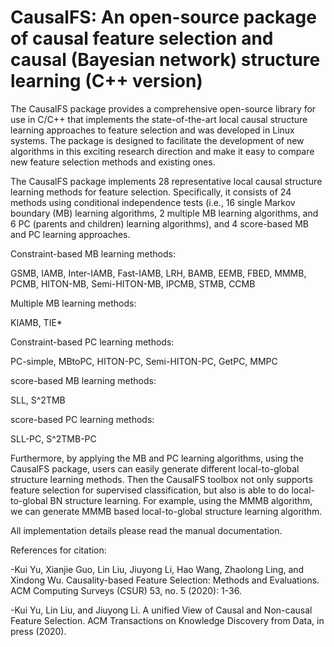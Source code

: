 # CausalFS: An open-source package of causal feature selection and causal (Bayesian network) structure learning (C++ version)

The CausalFS package provides a comprehensive open-source library for use in C/C++ that implements the state-of-the-art local causal structure learning approaches to feature selection and was developed in Linux systems. The package is designed to facilitate the development of new algorithms in this exciting research direction and make it easy to compare new feature selection methods and existing ones.

The CausalFS package implements 28 representative local causal structure learning methods for feature selection. Specifically, it consists of 24 methods using conditional independence tests (i.e., 16 single Markov boundary (MB) learning algorithms, 2 multiple MB learning algorithms, and 6 PC (parents and children) learning algorithms), and 4 score-based MB and PC learning approaches. 

Constraint-based MB learning methods:

GSMB, IAMB, Inter-IAMB, Fast-IAMB, LRH, BAMB, EEMB, FBED,
MMMB, PCMB, HITON-MB, Semi-HITON-MB, IPCMB, STMB, CCMB

Multiple MB learning methods:

KIAMB, TIE*

Constraint-based PC learning methods:

PC-simple, MBtoPC, HITON-PC, Semi-HITON-PC, GetPC, MMPC

score-based MB learning methods:

SLL, S^2TMB

score-based PC learning methods:

SLL-PC, S^2TMB-PC

Furthermore, by applying the MB and PC learning algorithms, using the CausalFS package, users can easily generate different local-to-global structure learning methods. Then the CausalFS toolbox not only supports feature selection for supervised classification, but also is able to do local-to-global BN structure learning. For example, using the MMMB algorithm, we can generate MMMB based local-to-global structure learning algorithm. 

All implementation details please read the manual documentation. 


References for citation:

-Kui Yu, Xianjie Guo, Lin Liu, Jiuyong Li, Hao Wang, Zhaolong Ling, and Xindong Wu. Causality-based Feature Selection: Methods and Evaluations. ACM Computing Surveys (CSUR) 53, no. 5 (2020): 1-36.

-Kui Yu, Lin Liu, and Jiuyong Li. A unified View of Causal and Non-causal Feature Selection. ACM Transactions on Knowledge Discovery from Data, in press (2020).
